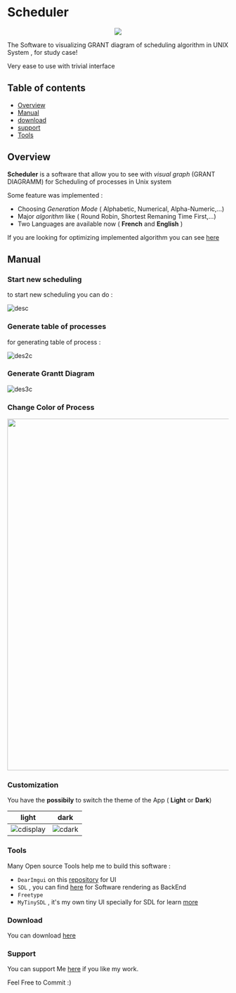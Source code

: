 # Scheduler
<p align="center">
<img src="https://user-images.githubusercontent.com/76158313/222327430-3224bc61-3b5e-4ec8-831a-364ca5e9c3fe.png"/>
</p>

The Software to visualizing GRANT diagram of scheduling algorithm in UNIX System , for study case!

Very ease to use with trivial interface
## Table of contents

- [Overview](#overview)
- [Manual](#manual)
- [download](#download)
- [support](#support)
- [Tools](#tools)

## Overview
**Scheduler** is a software that allow you to see with *visual graph* (GRANT DIAGRAMM) for Scheduling of processes in Unix system

Some feature was implemented :
- Choosing *Generation Mode* ( Alphabetic, Numerical, Alpha-Numeric,...)
- Major *algorithm* like ( Round Robin, Shortest Remaning Time First,...)
- Two Languages are available now ( **French** and **English** )

If you are looking for optimizing implemented algorithm you can see [here](ScheduleAlgorithm.cpp)

## Manual

### Start new scheduling
to start new scheduling you can do :

![desc](https://user-images.githubusercontent.com/76158313/222326368-08cd8f1b-8273-4617-b07f-48879f608087.gif)

### Generate table of processes
for generating table of process :

![des2c](https://user-images.githubusercontent.com/76158313/222326519-e96a6f77-3ad8-4e2c-a30d-ee2631f812a2.gif)

### Generate Grantt Diagram

![des3c](https://user-images.githubusercontent.com/76158313/222328220-2d8e4751-c89b-490e-96d2-d440dbd385c4.gif)

### Change Color of Process 

<img src="https://user-images.githubusercontent.com/76158313/222329034-183d4d7c-3f3d-4999-b5e4-0e77e6c7f7b0.gif" width="800"/>

### Customization
You have the **possibily** to switch the theme of the App ( **Light** or **Dark**)

**light**    |      **dark**
:------------: | :------------:
![cdisplay](https://user-images.githubusercontent.com/76158313/222319609-222e71ed-3554-4390-9053-9a425322c21c.jpg) | ![cdark](https://user-images.githubusercontent.com/76158313/222318873-0c78c803-3f26-4052-a740-aa0d5ad67ac2.jpg)

### Tools
Many Open source Tools help me to build this software : 
- `DearImgui` on this [repository](https://github.com/ocornut/imgui) for UI
- `SDL` , you can find [here](https://github.com/libsdl-org/SDL) for Software rendering as BackEnd
- `Freetype`
- `MyTinySDL` , it's my own tiny UI specially for SDL for learn [more](MyTinyGUI/) 

### Download
You can download [here]()
### Support
You can support Me [here]() if you like my work.

Feel Free to Commit :)
